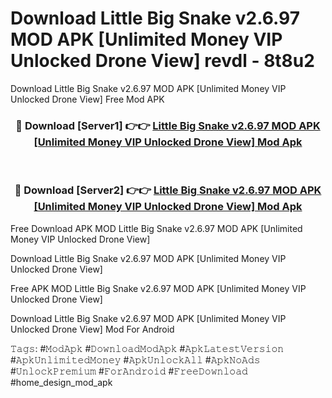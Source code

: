 # Download Little Big Snake v2.6.97 MOD APK [Unlimited Money VIP Unlocked Drone View] revdl - 8t8u2
Download Little Big Snake v2.6.97 MOD APK [Unlimited Money VIP Unlocked Drone View] Free Mod APK

<div align="center">
<h3>🔴 Download [Server1] 👉👉 <a href="https://apk-comot.site?title=Little_Big_Snake_v2.6.97_MOD_APK_[Unlimited_Money_VIP_Unlocked_Drone_View]">Little Big Snake v2.6.97 MOD APK [Unlimited Money VIP Unlocked Drone View] Mod Apk</a></h3><br>

<h3>🔴 Download [Server2] 👉👉 <a href="https://apk-comot.site?title=Little_Big_Snake_v2.6.97_MOD_APK_[Unlimited_Money_VIP_Unlocked_Drone_View]">Little Big Snake v2.6.97 MOD APK [Unlimited Money VIP Unlocked Drone View] Mod Apk</a></h3>
</div>


Free Download APK MOD Little Big Snake v2.6.97 MOD APK [Unlimited Money VIP Unlocked Drone View]

Download Little Big Snake v2.6.97 MOD APK [Unlimited Money VIP Unlocked Drone View] 

Free APK MOD Little Big Snake v2.6.97 MOD APK [Unlimited Money VIP Unlocked Drone View] 

Download Little Big Snake v2.6.97 MOD APK [Unlimited Money VIP Unlocked Drone View] Mod For Android

𝚃𝚊𝚐𝚜: #𝙼𝚘𝚍𝙰𝚙𝚔 #𝙳𝚘𝚠𝚗𝚕𝚘𝚊𝚍𝙼𝚘𝚍𝙰𝚙𝚔 #𝙰𝚙𝚔𝙻𝚊𝚝𝚎𝚜𝚝𝚅𝚎𝚛𝚜𝚒𝚘𝚗 #𝙰𝚙𝚔𝚄𝚗𝚕𝚒𝚖𝚒𝚝𝚎𝚍𝙼𝚘𝚗𝚎𝚢 #𝙰𝚙𝚔𝚄𝚗𝚕𝚘𝚌𝚔𝙰𝚕𝚕 #𝙰𝚙𝚔𝙽𝚘𝙰𝚍𝚜 #𝚄𝚗𝚕𝚘𝚌𝚔𝙿𝚛𝚎𝚖𝚒𝚞𝚖 #𝙵𝚘𝚛𝙰𝚗𝚍𝚛𝚘𝚒𝚍 #𝙵𝚛𝚎𝚎𝙳𝚘𝚠𝚗𝚕𝚘𝚊𝚍 #home_design_mod_apk